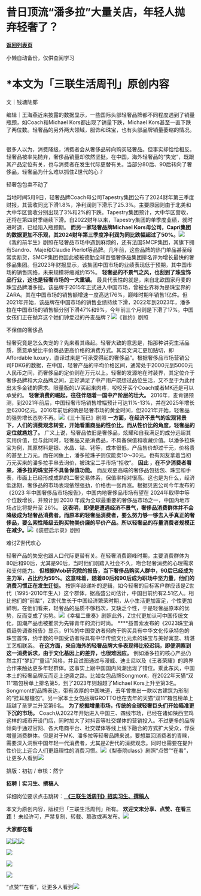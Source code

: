 # 昔日顶流“潘多拉”大量关店，年轻人抛弃轻奢了？

[**返回列表页**](/gzh/三联生活周刊)

小懒自动备份，仅供查阅学习

# ***本文为「三联生活周刊」原创内容**

文｜钱塘陆郎

编辑｜王海燕近来披露的数据显示，一些国际头部轻奢品牌都不同程度遇到了销量瓶颈，如Coach和Michael Kors都出现了销量下跌，Michael
Kors甚至一直下跌了两位数。轻奢品的另外两大领域，服饰和珠宝，也有头部品牌销量萎缩的情况。

######
很多人以为，消费降级，消费者会从奢侈品转向购买轻奢品。但事实却恰恰相反。轻奢品被率先抛弃，奢侈品销量却依然坚挺。在中国，海外轻奢品的“失宠”，既跟其产品定位有关，也与消费者在发生代际更替有关。当部分80后、90后转向了奢侈品，轻奢品为什么难以抓住Z世代的心？

轻奢包包卖不动了

当地时间5月9日，轻奢品牌Coach母公司Tapestry集团公布了2024财年第三季度财报，其营收同比下滑1.8%，净利润则下滑乐了25.3%。主要原因则由于北美和大中华区营收分别出现了3%和2%的下跌。Tapestry集团预计，大中华区营收，还将在第四财季继续下滑。自2022财年以来，Tapestry集团的单季度业绩，就时进时退，已经陷入瓶颈期。
**而另一家轻奢品牌Michael
Kors母公司，Capri集团的数据更加不乐观，其2024财年第三季度净利润为同比跌幅超过了50%。**![](https://mmbiz.qpic.cn/sz_mmbiz_jpg/XnMeqb0xcz7K52mMaiaViayicvkz9EjOoLhhXqiaUiaXw3H8qJGTPMennsbXYXInV7f69mr64xxQmwjkA2Wo1Co8jJw/640?wx_fmt=jpeg)《我的前半生》剧照在轻奢品市场中遇到麻烦的，还有法国SMCP集团，其旗下拥有Sandro、Maje和Claudie
Pierlot等品牌。几年前，这些品牌的热门单品甚至经常卖断货，SMCP集团也因此被被德勤全球百强奢侈品集团排名评为增长最快的奢侈品集团。但2023年财报显示，该集团中国市场的业绩表现低于预期，其中国市场的销售网络，未来规模将缩减约15%。
**轻奢品的不景气之风，也刮到了珠宝饰品行业，这也是轻奢市场的一大重镇。**
最具代表性的就是，来自北欧国家丹麦的珠宝品牌潘多拉。该品牌于2015年正式进入中国市场，曾被业界称为是珠宝界的ZARA。其在中国市场的销售额增速一度高达176%，巅峰时期年销售1亿件。但2021年开始，该品牌在中国市场的销售业绩持续下滑，2022年到2023年，潘多拉在中国市场的销售额分别下滑47%和9%，今年前三个月则是下滑了17%。中国女孩们正在抛弃这个她们钟爱过的丹麦品牌？![](https://mmbiz.qpic.cn/mmbiz_png/c2Sib3Mp7pOPv0VPhHR6kz38otvz0ghCgBXmF5Kgur6ibmkU5xc48IuRmrsCmDq7Y6XEA2sVuNnOZKCmSdxUFHHw/640?wx_fmt=png&from;=appmsg)《盲约》剧照

不保值的奢侈品

轻奢究竟是怎么失宠的？先来看其缘起。轻奢大致的意思是，指那种讲究生活品质，愿意承受比平价商品更高价格的消费方式。其英文词汇更加贴切，即Affordable
luxury，直译过来是“可承受得起的奢侈品”。根据奢侈品市场营销公司FDKG的数据，在中国，轻奢产品的平均价格区间，通常处于2000元到5000元人民币之间，而奢侈品的定价则在万元以上。轻奢的发源地在时装界，其定位介于奢侈品牌和大众品牌之间，正好满足了中产用户既想过品位生活，又不至于为此付出太多金钱的需求。限量版的LV买起来肉疼，咬咬牙买个Coach或者MK还是可以承受的。
**轻奢消费的崛起，往往伴随着一国中产阶层的壮大。**
2016年，麦肯锡预测，到2021年前后，中国轻奢市场销售增幅预计可达11%-13%，并在2025年增长至6200亿元。2016年前后的确是轻奢市场的黄金时间，但2021年开始，轻奢品的强势增长态势不再。![](https://mmbiz.qpic.cn/sz_mmbiz_jpg/XnMeqb0xcz7K52mMaiaViayicvkz9EjOoLhAtAibycqmbKhzRVLuze2c5SiaOcmRrcBUkqsn0bEiap86MiclEVEKZzEDA/640?wx_fmt=jpeg&from;=appmsg)《三十而已》剧照
**一方面，在经济不景气的宏观背景下，人们的消费观念转变，开始看重商品的性价比。而从性价比的角度，轻奢品的定位就尴尬了。**
广义上说，轻奢品依旧是奢侈品，炫耀和自我满足的成分远超其实用价值，但与此同时，轻奢品又是消费品，不具备保值和收藏价值。以潘多拉珠宝为例，其原材料是银、水晶、钴、铑等，成本很低，产品售价却过千元，价格贵的甚至上万元。而在闲鱼上，潘多拉珠子则仅能卖10～30元。也有网友拿着当初万元买来的潘多拉手串去询价，被珠宝二手市场“拒收”。
**因此 ，在不少消费者看来，潘多拉的珠宝并不具备保值功能。**
而反观更高端的奢侈品包括包、珠宝和手表，市面上已经形成成熟的二奢交易体系，保值率相对很高。这也是为什么，经济低迷期，奢侈品的市场表现依然强劲，价格也一张再涨。根据贝恩公司今年发布的《2023
年中国奢侈品市场报告》，中国内地奢侈品市场有望在 2024年取得中等个位数增长，并预计到 2030
年成为全球最重要的奢侈品市场之一，中国内地市场占比将提升至 26%。
**这表明，即便是遭遇经济不景气，奢侈品消费群体并不会降级成为轻奢品消费者。而原本的轻奢品消费者，要么努力够一够去入手真正的奢侈品，要么索性降级去购买物美价廉的平价产品。所以轻奢品的存量消费者规模正在减少。**![](https://mmbiz.qpic.cn/sz_mmbiz_jpg/XnMeqb0xcz7K52mMaiaViayicvkz9EjOoLh5iaADicuNcxhWfhCg6KZDlVIUxvjl530YzF1CQq8zK5zy8zaYau4j8Iw/640?wx_fmt=jpeg)《装腔启示录》剧照

难讨Z世代欢心

轻奢产品的失宠也跟人口代际更替有关。在轻奢消费巅峰时期，主要消费群体为80后和90后，尤其是90后，当时他们刚踏入社会不久，吻合轻奢消费的心理需求和支付能力。
**但根据Mob研究院的报告，当下奢侈品购买人群中，90后已经成为主力军，占比约为59%。这意味着，随着80后和90后成为职场中坚力量，他们的消费习惯正在发生迁徙。**
按照年龄递补的逻辑，如今轻奢的目标客户群应该是Z世代（1995-2010年生人）这个群体，据高盛公司估计，中国目前约有2.51亿人。相比他们的“前辈”，Z世代生长于中国经济繁荣时期，从小生活更加富足，个性更加鲜明，在他们看来，轻奢品的品质不够档次，又缺乏个性，于是轻奢品原本的优势，反而变成了劣势。![](https://mmbiz.qpic.cn/sz_mmbiz_jpg/XnMeqb0xcz7K52mMaiaViayicvkz9EjOoLh5kOmiak7vicibNiaqtibAYBVtJGg4YKJrCXQepNa9nPd6rs4u3mFamVWrwQ/640?wx_fmt=jpeg&from;=appmsg)《幸福二重奏》剧照此外，Z世代更加认可中国传统文化，国潮产品也被推崇为先锋青年的流行时尚。
****益普索发布的《2023珠宝消费趋势调查报告》显示，91%的中国受访者倾向于购买具有中华文化传承特色的珠宝首饰，约半数的中国受访者将具有中华传统文化元素的珠宝与美好寓意、精湛工艺相联系。
**在这方面，来自海外的轻奢品牌大多表现得比较迟钝，即便洞察到这一消费诉求，由于文化基因上的差异，也很难因应。**
例如潘多拉的核心产品仍然主打“梦幻”“童话”风格，并且试图通过与漫威、迪士尼以及《王者荣耀》的跨界合作来触达更多年轻群体。这事实上跟中国国内风潮出现了错位。乘此东风，中国本土的轻奢品牌反而走上逆袭之路。比如女包品牌Songmont，在2022年天猫“双11”箱包榜单上排名第5，到了2023年则超越了Michael
Kors上升至第3名。Songmont的品牌表达，带有浓厚的中国味道，去年曾推出一款以古建筑为形制的“挂耳屋檐包”。另一家本土女包品牌GROTTO也在去年的天猫“双11”箱包榜单上超越了圣罗兰升至第6名。
**为了挖掘增量市场，传统的全球轻奢巨头们开始瞄准更下沉的市场。**
Coach从2022年开始进入中国三、四线市场，已经在诸如陕西宝鸡这样的城市开设门店，同时加大了对抖音等社交媒体的营销投入。不过更多的品牌倾向于通过官网、各大电商平台、社交媒体等线上线下融合的方式扩大受众，俘获增量消费群体。但是对于MK、潘多拉等轻奢品牌来说，要想赢回消费者的青睐，需要深入洞察中国年轻一代消费者，尤其是Z世代的消费观念。同时也需要在提升性价比上迎合人们更趋理性的消费习惯。![](https://mmbiz.qpic.cn/mmbiz_png/c2Sib3Mp7pOOrdr0586FkDibJ6VW14B0KFab2ePLicLY9FEao7zSwEak04ykfvAImW5UHgf622E9N1JVc4lBaL4Qg/640?wx_fmt=other&tp;=webp&wxfrom;=5&wx;_lazy=1&wx;_co=1)《梨泰院class》剧照“点赞”“在看”，让更多人看到![](https://mmbiz.qpic.cn/mmbiz_gif/c2Sib3Mp7pON9hkSZwdTibRHNZSMPyiapUCHJwlyoZVBC3SfmPmF0VKjkm3NiaToQloHFJ6icyicqZnqgXp6pSQJt5gg/640?wx_fmt=gif&from;=appmsg&wxfrom;=5&wx;_lazy=1&tp;=wxpic)  
  
  
  
  
  

排版：初初 / 审核：然宁

  
 **招聘｜实习生、撰稿人**  

详细岗位要求点击跳转：[
**《三联生活周刊》招实习生、撰稿人**](http://mp.weixin.qq.com/s?__biz=MTc5MTU3NTYyMQ==&mid=2651136871&idx=3&sn=f1c0777fe9d31881e5dfca68ebc2937f&chksm=5907324d6e70bb5b3546dfe1c7b31b5fe05664bebbf36356ba9a1a352e0678444cad62875ad4&scene=21#wechat_redirect)

本文为原创内容，版权归「三联生活周刊」所有。 **欢迎文末分享、点赞、在看三连！**
未经许可，严禁复制、转载、篡改或再发布。![](https://mmbiz.qpic.cn/sz_mmbiz_png/Gg7Qtoh7Aic9ZTmAdCc80b4nD7xicgPt863QWU7oNswDx19XrjfTtSl8QwatY2EEZGuNd1WRRiapDZjcDhTnNYmBg/640?wx_fmt=other&wxfrom;=5&wx;_lazy=1&wx;_co=1&retryload;=1&tp;=webp)

 **大家都在看**

  
[![](https://mmbiz.qpic.cn/mmbiz_png/c2Sib3Mp7pONnibhaTcRJgEQY1KQRywphCh6xeT9ZY3RtLRjibgpfhta1sAianyib58icWvpSM7wZia9ovU2QQJXTEccA/640?wx_fmt=png&from;=appmsg&wxfrom;=5&wx;_lazy=1&wx;_co=1&tp;=wxpic)](http://mp.weixin.qq.com/s?__biz=MTc5MTU3NTYyMQ==&mid=2651375316&idx=1&sn=ac363e5bd04cf5261e2a43458982e689&chksm=590ad7fe6e7d5ee81ae2d2a186677ebddf692018d8c3cf6a0652bb21d180d6efa6c016ee1144&scene=21#wechat_redirect)[](http://mp.weixin.qq.com/s?__biz=MTc5MTU3NTYyMQ==&mid=2651370602&idx=1&sn=ac4a6d67008e73c2a3d7c896b7ac9492&chksm=590aa5406e7d2c567c07850863b7115c20cd523b1637730fabb47450e5194171827b7e183707&scene=21#wechat_redirect)[![](https://mmbiz.qpic.cn/mmbiz_png/c2Sib3Mp7pOO6TVspE6KhRJjib4x7GgicpGibiax1PfyYN8kj9FK0Fib6LtrRIB4tDuDtfRJ7ciczaVEOSMicAqWkxqOKg/640?wx_fmt=png&from;=appmsg&wxfrom;=5&wx;_lazy=1&wx;_co=1&tp;=wxpic)](http://mp.weixin.qq.com/s?__biz=MTc5MTU3NTYyMQ==&mid=2651377011&idx=1&sn=0d2f20a5ca58f062e7c5b50606499541&chksm=590adc596e7d554ff079454baae3bbf115ea7d8c8f65d81250354c0a228c344cfd9aaa7665b5&scene=21#wechat_redirect)[![](https://mmbiz.qpic.cn/mmbiz_png/c2Sib3Mp7pON6obVKI3kWrGR8R3JndYf5ZcTYibqI9mciao0OH1ibibAibEjjTBaoLPHQlSRHS2AAL0MplwGa9TfyaMA/640?wx_fmt=png&from;=appmsg&wxfrom;=5&wx;_lazy=1&wx;_co=1&tp;=wxpic)](http://mp.weixin.qq.com/s?__biz=MTc5MTU3NTYyMQ==&mid=2651376001&idx=2&sn=4f6bf7dc8a943d8661d57634d5b10c04&chksm=590ad8ab6e7d51bd13fcf0903b3c8973660e417431f4da329a49cebc038ad42f24003e74c0bf&scene=21#wechat_redirect)

[![](https://mmbiz.qpic.cn/mmbiz_jpg/c2Sib3Mp7pOO6eP76FUibGfOL5noz6wiaxTaRsx0nhdA82v0Ec8andSibQkX21N1c3CsQuMNeqhAqUBUKxEQnkp2fA/640?wx_fmt=jpeg&from;=appmsg&wxfrom;=5&wx;_lazy=1&wx;_co=1&tp;=wxpic)](http://mp.weixin.qq.com/s?__biz=MTc5MTU3NTYyMQ==&mid=2651377114&idx=1&sn=4dd351136cb38f6757432b3a392937e7&chksm=590adcf06e7d55e6b27bc638f070c59e0080908f2b0926c11c1886331f741e598238241828f0&scene=21#wechat_redirect)

  
![](https://mmbiz.qpic.cn/sz_mmbiz_png/Gg7Qtoh7Aic9ZTmAdCc80b4nD7xicgPt86k1kgpU51hWCHjV92ryhVW35PLCvLhxLw9XDhXjgeDyZhHSx5EbRcfg/640?wx_fmt=other&wxfrom;=5&wx;_lazy=1&wx;_co=1&retryload;=1&tp;=webp)  

[![](https://mmbiz.qpic.cn/mmbiz_jpg/VkpaUkchBmVJF0zl8mdMPGbZd37HFybAw0ndn2ibbyfXfytyveultlQ4SQWh1qh58lCibcayzYyNQMiblfQ3efwtQ/640?wx_fmt=jpeg&from;=appmsg&wxfrom;=5&wx;_lazy=1&wx;_co=1&tp;=wxpic)]()

  
  
“点赞”“在看”，让更多人看到![](https://mmbiz.qpic.cn/mmbiz_gif/c2Sib3Mp7pON9hkSZwdTibRHNZSMPyiapUCHJwlyoZVBC3SfmPmF0VKjkm3NiaToQloHFJ6icyicqZnqgXp6pSQJt5gg/640?wx_fmt=gif&from;=appmsg&wxfrom;=5&wx;_lazy=1&tp;=wxpic)

